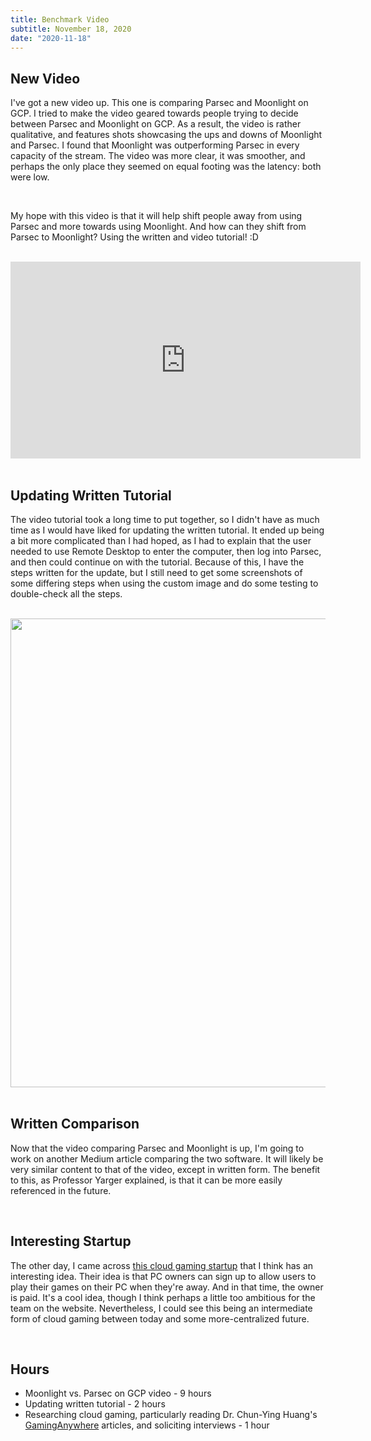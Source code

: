 ```yaml
---
title: Benchmark Video
subtitle: November 18, 2020
date: "2020-11-18"
---
```


## New Video

I've got a new video up. This one is comparing Parsec and Moonlight on GCP. I tried to make the video geared towards people trying to decide between Parsec and Moonlight on GCP. As a result, the video is rather qualitative, and features shots showcasing the ups and downs of Moonlight and Parsec. I found that Moonlight was outperforming Parsec in every capacity of the stream. The video was more clear, it was smoother, and perhaps the only place they seemed on equal footing was the latency: both were low.

<br>

My hope with this video is that it will help shift people away from using Parsec and more towards using Moonlight. And how can they shift from Parsec to Moonlight? Using the written and video tutorial! :D

<br>

<iframe width="560" height="315" src="https://www.youtube.com/embed/Eh7-l-PyY6Q" frameborder="0" allow="accelerometer; autoplay; clipboard-write; encrypted-media; gyroscope; picture-in-picture" allowfullscreen></iframe>

<br>
<br>

## Updating Written Tutorial

The video tutorial took a long time to put together, so I didn't have as much time as I would have liked for updating the written tutorial. It ended up being a bit more complicated than I had hoped, as I had to explain that the user needed to use Remote Desktop to enter the computer, then log into Parsec, and then could continue on with the tutorial. Because of this, I have the steps written for the update, but I still need to get some screenshots of some differing steps when using the custom image and do some testing to double-check all the steps.

<br>

<img src="/articles/medium-rewrite.png" width="750px">

<br>
<br>

## Written Comparison

Now that the video comparing Parsec and Moonlight is up, I'm going to work on another Medium article comparing the two software. It will likely be very similar content to that of the video, except in written form. The benefit to this, as Professor Yarger explained, is that it can be more easily referenced in the future.

<br>

## Interesting Startup

The other day, I came across [this cloud gaming startup](https://www.clastr.net/) that I think has an interesting idea. Their idea is that PC owners can sign up to allow users to play their games on their PC when they're away. And in that time, the owner is paid. It's a cool idea, though I think perhaps a little too ambitious for the team on the website. Nevertheless, I could see this being an intermediate form of cloud gaming between today and some more-centralized future.

<br>

## Hours

* Moonlight vs. Parsec on GCP video - 9 hours
* Updating written tutorial - 2 hours
* Researching cloud gaming, particularly reading Dr. Chun-Ying Huang's [GamingAnywhere](https://dl.acm.org/doi/10.1145/2483977.2483981) articles, and soliciting interviews - 1 hour
